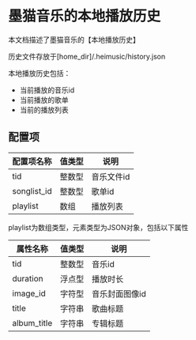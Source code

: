 # 墨猫音乐的本地播放历史

本文档描述了墨猫音乐的【本地播放历史】

历史文件存放于[home_dir]/.heimusic/history.json

本地播放历史包括：

 - 当前播放的音乐id
 - 当前播放的歌单
 - 当前的播放列表

 ## 配置项

| 配置项名称 | 值类型 | 说明 |
|-|-|-|
|tid|整数型|音乐文件id|
|songlist_id|整数型|歌单id
|playlist|数组|播放列表|

playlist为数组类型，元素类型为JSON对象，包括以下属性

| 属性名称 | 值类型 | 说明 |
|-|-|-|
|tid|整数型|音乐id
|duration|浮点型|播放时长|
|image_id|字符型|音乐封面图像id|
|title|字符串|歌曲标题
|album_title|字符串|专辑标题